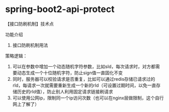 # spring-boot2-api-protect

【接口防刷机制】技术点

功能介绍

1. 接口防刷机制用法

策略逻辑：

1. 可以在参数中增加一个动态随机字符参数，比如sId，每次请求时，对方都需要动态生成一个十位随机字符，防止sign值一直固化不变
2. 同时，服务器可以校验请求是否重复，比如可以通过redis存储已请求过的rId，每请求一次就需要重新生成一个新的rId（可设置过期时间，以免一直存储历史的rId值），防止别人利用固定请求链接刷请求
3. 可以使用公网ip，限制同一个ip访问次数（也可以在nginx层做限制，这个自行网上了解了）







